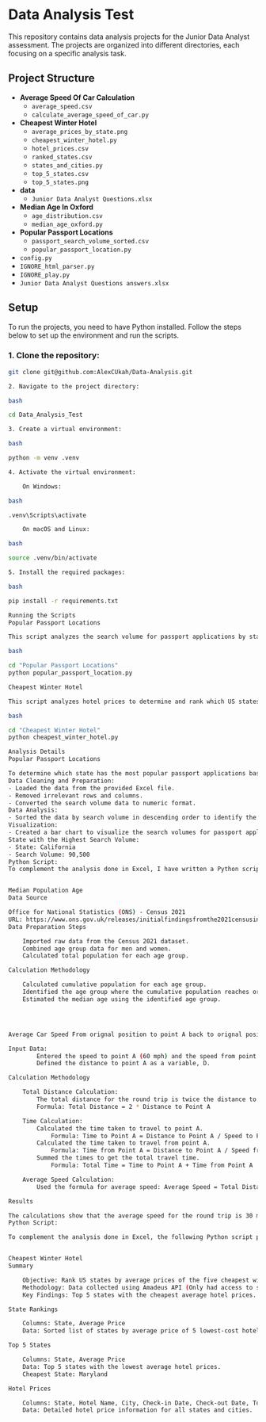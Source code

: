 # Data Analysis Test

This repository contains data analysis projects for the Junior Data Analyst assessment. The projects are organized into different directories, each focusing on a specific analysis task.

## Project Structure

- **Average Speed Of Car Calculation**
  - `average_speed.csv`
  - `calculate_average_speed_of_car.py`
- **Cheapest Winter Hotel**
    - `average_prices_by_state.png`
    - `cheapest_winter_hotel.py`
    - `hotel_prices.csv`
    - `ranked_states.csv`
    - `states_and_cities.py`
    - `top_5_states.csv`
    - `top_5_states.png`
- **data**
  - `Junior Data Analyst Questions.xlsx`
- **Median Age In Oxford**
    - `age_distribution.csv`
    - `median_age_oxford.py`
- **Popular Passport Locations**
    - `passport_search_volume_sorted.csv`
    - `popular_passport_location.py`
- `config.py`
- `IGNORE_html_parser.py`
- `IGNORE_play.py`
- `Junior Data Analyst Questions answers.xlsx`

## Setup

To run the projects, you need to have Python installed. Follow the steps below to set up the environment and run the scripts.

### 1. Clone the repository:

```bash
git clone git@github.com:AlexCUkah/Data-Analysis.git

2. Navigate to the project directory:

bash

cd Data_Analysis_Test

3. Create a virtual environment:

bash

python -m venv .venv

4. Activate the virtual environment:

    On Windows:

bash

.venv\Scripts\activate

    On macOS and Linux:

bash

source .venv/bin/activate

5. Install the required packages:

bash

pip install -r requirements.txt

Running the Scripts
Popular Passport Locations

This script analyzes the search volume for passport applications by state.

bash

cd "Popular Passport Locations"
python popular_passport_location.py

Cheapest Winter Hotel

This script analyzes hotel prices to determine and rank which US states have the cheapest winter hotels.

bash

cd "Cheapest Winter Hotel"
python cheapest_winter_hotel.py

Analysis Details
Popular Passport Locations

To determine which state has the most popular passport applications based on search volume, I followed these steps:
Data Cleaning and Preparation:
- Loaded the data from the provided Excel file.
- Removed irrelevant rows and columns.
- Converted the search volume data to numeric format.
Data Analysis:
- Sorted the data by search volume in descending order to identify the state with the highest search volume.
Visualization:
- Created a bar chart to visualize the search volumes for passport applications by state. The chart helps in quickly identifying the states with the highest and lowest search volumes.
State with the Highest Search Volume:
- State: California
- Search Volume: 90,500
Python Script:
To complement the analysis done in Excel, I have written a Python script that performs the same steps programmatically. The script is attached as popular_passport_location.py.


Median Population Age 
Data Source

Office for National Statistics (ONS) - Census 2021
URL: https://www.ons.gov.uk/releases/initialfindingsfromthe2021censusinenglandandwales
Data Preparation Steps

    Imported raw data from the Census 2021 dataset.
    Combined age group data for men and women.
    Calculated total population for each age group.

Calculation Methodology

    Calculated cumulative population for each age group.
    Identified the age group where the cumulative population reaches or exceeds half of the total population.
    Estimated the median age using the identified age group.




Average Car Speed From orignal position to point A back to orignal position

Input Data:
        Entered the speed to point A (60 mph) and the speed from point A (20 mph) in the Excel   sheet.
        Defined the distance to point A as a variable, D.

Calculation Methodology

    Total Distance Calculation:
        The total distance for the round trip is twice the distance to point A.
        Formula: Total Distance = 2 * Distance to Point A

    Time Calculation:
        Calculated the time taken to travel to point A.
            Formula: Time to Point A = Distance to Point A / Speed to Point A
        Calculated the time taken to travel from point A.
            Formula: Time from Point A = Distance to Point A / Speed from Point A
        Summed the times to get the total travel time.
            Formula: Total Time = Time to Point A + Time from Point A

    Average Speed Calculation:
        Used the formula for average speed: Average Speed = Total Distance / Total Time

Results

The calculations show that the average speed for the round trip is 30 mph.
Python Script:

To complement the analysis done in Excel, the following Python script performs the same steps programmatically:


Cheapest Winter Hotel
Summary

    Objective: Rank US states by average prices of the five cheapest winter hotels.
    Methodology: Data collected using Amadeus API (Only had access to some details). Extracted hotel prices for each state, calculated average of the five cheapest hotels, and ranked states based on these averages.
    Key Findings: Top 5 states with the cheapest average hotel prices. Detailed hotel prices.

State Rankings

    Columns: State, Average Price
    Data: Sorted list of states by average price of 5 lowest-cost hotels.

Top 5 States

    Columns: State, Average Price
    Data: Top 5 states with the lowest average hotel prices.
    Cheapest State: Maryland

Hotel Prices

    Columns: State, Hotel Name, City, Check-in Date, Check-out Date, Total Price, Currency
    Data: Detailed hotel price information for all states and cities.
